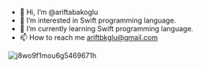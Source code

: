 - 👋 Hi, I’m @ariftabakoglu
- 👀 I’m interested in Swift programming language.
- 🌱 I’m currently learning Swift programming language.
- 📫 How to reach me ariftbkglu@gmail.com

![j8wo9f1mou6g5469671h](https://user-images.githubusercontent.com/113860119/195789325-4275089a-883a-4deb-a306-de05b74f155a.gif)

<!---
ariftabakoglu/ariftabakoglu is a ✨ special ✨ repository because its `README.md` (this file) appears on your GitHub profile.
You can click the Preview link to take a look at your changes.
--->
